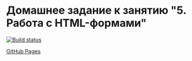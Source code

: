 # Домашнее задание к занятию "5. Работа с HTML-формами"

[![Build status](https://ci.appveyor.com/api/projects/status/87erm7vt8e1uug3u?svg=true)](https://ci.appveyor.com/project/edelsid/popovers)

[GitHub Pages](https://edelsid.github.io/popovers/)